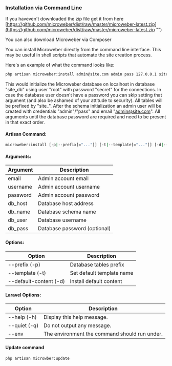 ### Installation via Command Line

If you haveven't downloaded the zip file get it from here [https://github.com/microweber/dist/raw/master/microweber-latest.zip](https://github.com/microweber/dist/raw/master/microweber-latest.zip "") 

You can also download Microweber via Composer

You can install Microweber directly from the command line interface. This may be useful in shell scripts that automate the site creation process. 


Here's an example of what the command looks like:

```bash
php artisan microweber:install admin@site.com admin pass 127.0.0.1 site_db root secret -p site_
```

This would initialize the Microweber database on localhost in database "site_db" using user "root" with password "secret" for the connections. In case the database user doesn't have a password you can skip setting that argument (and also be ashamed of your attitude to security). All tables will be prefixed by "site_". After the schema initialization an admin user will be created with credentials "admin"/"pass" and email "admin@site.com".
All arguments until the database password are required and need to be present in that exact order.

#### Artisan Command:
```bash
microweber:install [-p|--prefix[="..."]] [-t|--template[="..."]] [-d|--default-content[="..."]] email username password db_host db_name db_user [db_pass]
```

#### Arguments:
|Argument  | Description
|      --- | ---
|email     | Admin account email
|username  | Admin account username
|password  | Admin account password
|db_host   | Database host address
|db_name   | Database schema name
|db_user   | Database username
|db_pass   | Database password (optional)

#### Options:
|               Option  | Description
|                   --- | ---
|--prefix (-p)          | Database tables prefix
|--template (-t)        | Set default template name
|--default-content (-d) | Install default content

#### Laravel Options:
|      Option  | Description
|          --- | ---
|--help (-h)   | Display this help message.
|--quiet (-q)  | Do not output any message.
|--env         | The environment the command should run under.



#### Update command

`php artisan microwber:update`

